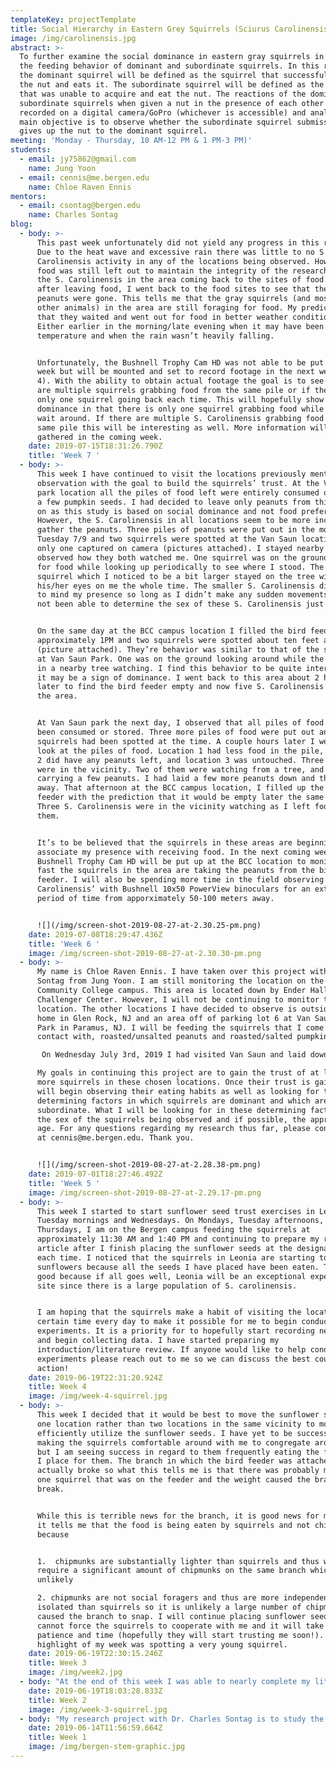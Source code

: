 ```yaml
---
templateKey: projectTemplate
title: Social Hierarchy in Eastern Grey Squirrels (Sciurus Carolinensis)
image: /img/carolinensis.jpg
abstract: >-
  To further examine the social dominance in eastern gray squirrels in regard to
  the feeding behavior of dominant and subordinate squirrels. In this research,
  the dominant squirrel will be defined as the squirrel that successfully takes
  the nut and eats it. The subordinate squirrel will be defined as the squirrel
  that was unable to acquire and eat the nut. The reactions of the dominant and
  subordinate squirrels when given a nut in the presence of each other will be
  recorded on a digital camera/GoPro (whichever is accessible) and analyzed. The
  main objective is to observe whether the subordinate squirrel submissively
  gives up the nut to the dominant squirrel.
meeting: 'Monday - Thursday, 10 AM-12 PM & 1 PM-3 PM)'
students:
  - email: jy75862@gmail.com
    name: Jung Yoon
  - email: cennis@me.bergen.edu
    name: Chloe Raven Ennis
mentors:
  - email: csontag@bergen.edu
    name: Charles Sontag
blog:
  - body: >-
      This past week unfortunately did not yield any progress in this research.
      Due to the heat wave and excessive rain there was little to no S.
      Carolinensis activity in any of the locations being observed. However,
      food was still left out to maintain the integrity of the research and keep
      the S. Carolinensis in the area coming back to the sites of food. On days
      after leaving food, I went back to the food sites to see that the piles of
      peanuts were gone. This tells me that the gray squirrels (and most likely
      other animals) in the area are still foraging for food. My prediction is
      that they waited and went out for food in better weather conditions.
      Either earlier in the morning/late evening when it may have been cooler in
      temperature and when the rain wasn’t heavily falling. 


      Unfortunately, the Bushnell Trophy Cam HD was not able to be put up this
      week but will be mounted and set to record footage in the next week (Week
      4). With the ability to obtain actual footage the goal is to see if there
      are multiple squirrels grabbing food from the same pile or if there is
      only one squirrel going back each time. This will hopefully show signs of
      dominance in that there is only one squirrel grabbing food while others
      wait around. If there are multiple S. Carolinensis grabbing food from the
      same pile this will be interesting as well. More information will be
      gathered in the coming week.
    date: 2019-07-15T18:31:26.790Z
    title: 'Week 7 '
  - body: >-
      This week I have continued to visit the locations previously mentioned for
      observation with the goal to build the squirrels’ trust. At the Van Saun
      park location all the piles of food left were entirely consumed other than
      a few pumpkin seeds. I had decided to leave only peanuts from this point
      on as this study is based on social dominance and not food preference.
      However, the S. Carolinensis in all locations seem to be more inclined to
      gather the peanuts. Three piles of peanuts were put out in the morning of
      Tuesday 7/9 and two squirrels were spotted at the Van Saun location but,
      only one captured on camera (pictures attached). I stayed nearby and
      observed how they both watched me. One squirrel was on the ground foraging
      for food while looking up periodically to see where I stood. The other
      squirrel which I noticed to be a bit larger stayed on the tree with
      his/her eyes on me the whole time. The smaller S. Carolinensis didn’t seem
      to mind my presence so long as I didn’t make any sudden movements. I have
      not been able to determine the sex of these S. Carolinensis just yet.  


      On the same day at the BCC campus location I filled the bird feeder at
      approximately 1PM and two squirrels were spotted about ten feet away
      (picture attached). They’re behavior was similar to that of the squirrels
      at Van Saun Park. One was on the ground looking around while the other was
      in a nearby tree watching. I find this behavior to be quite interesting as
      it may be a sign of dominance. I went back to this area about 2 hours
      later to find the bird feeder empty and now five S. Carolinensis were in
      the area. 


      At Van Saun park the next day, I observed that all piles of food left had
      been consumed or stored. Three more piles of food were put out and no
      squirrels had been spotted at the time. A couple hours later I went to
      look at the piles of food. Location 1 had less food in the pile, location
      2 did have any peanuts left, and location 3 was untouched. Three squirrels
      were in the vicinity. Two of them were watching from a tree, and one was
      carrying a few peanuts. I had laid a few more peanuts down and then walked
      away. That afternoon at the BCC campus location, I filled up the bird
      feeder with the prediction that it would be empty later the same day.
      Three S. Carolinensis were in the vicinity watching as I left food for
      them. 


      It’s to be believed that the squirrels in these areas are beginning to
      associate my presence with receiving food. In the next coming week, a
      Bushnell Trophy Cam HD will be put up at the BCC location to monitor how
      fast the squirrels in the area are taking the peanuts from the bird
      feeder. I will also be spending more time in the field observing the S.
      Carolinensis’ with Bushnell 10x50 PowerView binoculars for an extended
      period of time from apporximately 50-100 meters away. 


      ![](/img/screen-shot-2019-08-27-at-2.30.25-pm.png)
    date: 2019-07-08T18:29:47.436Z
    title: 'Week 6 '
    image: /img/screen-shot-2019-08-27-at-2.30.30-pm.png
  - body: >-
      My name is Chloe Raven Ennis. I have taken over this project with Dr.
      Sontag from Jung Yoon. I am still monitoring the location on the Bergen
      Community College campus. This area is located down by Ender Hall and the
      Challenger Center. However, I will not be continuing to monitor the Leonia
      location. The other locations I have decided to observe is outside my own
      home in Glen Rock, NJ and an area off of parking lot 6 at Van Saun County
      Park in Paramus, NJ. I will be feeding the squirrels that I come in
      contact with, roasted/unsalted peanuts and roasted/salted pumpkin seeds. 

       On Wednesday July 3rd, 2019 I had visited Van Saun and laid down 3 piles of food in 3 different areas of the location. Two piles of peanuts and one pile of pumpkin seeds (pictures attached). I waited around for a little while in hopes that any S. Carolinensis in the area will notice my presence and realize I am not a threat once I had left the area and left them food. The same procedure was followed outside my home in Glen Rock, NJ. One S. Carolinensis was spotted in a tree above the area I had laid out food. This gray squirrel watched me with caution but did not run away. I left after a few minutes to show the squirrel that he/she could trust me. The sex of this S. Carolinensis could not be determined at the time. 

      My goals in continuing this project are to gain the trust of at least 2 or
      more squirrels in these chosen locations. Once their trust is gained, I
      will begin observing their eating habits as well as looking for the
      determining factors in which squirrels are dominant and which are
      subordinate. What I will be looking for in these determining factors is
      the sex of the squirrels being observed and if possible, the approximate
      age. For any questions regarding my research thus far, please contact me
      at cennis@me.bergen.edu. Thank you. 


      ![](/img/screen-shot-2019-08-27-at-2.28.38-pm.png)
    date: 2019-07-01T18:27:46.492Z
    title: 'Week 5 '
    image: /img/screen-shot-2019-08-27-at-2.29.17-pm.png
  - body: >-
      This week I started to start sunflower seed trust exercises in Leonia on
      Tuesday mornings and Wednesdays. On Mondays, Tuesday afternoons, and on
      Thursdays, I am on the Bergen campus feeding the squirrels at
      approximately 11:30 AM and 1:40 PM and continuing to prepare my research
      article after I finish placing the sunflower seeds at the designated place
      each time. I noticed that the squirrels in Leonia are starting to eat the
      sunflowers because all the seeds I have placed have been eaten. This is
      good because if all goes well, Leonia will be an exceptional experimenting
      site since there is a large population of S. carolinensis.  


      I am hoping that the squirrels make a habit of visiting the location at a
      certain time every day to make it possible for me to begin conducting
      experiments. It is a priority for to hopefully start recording next week
      and begin collecting data. I have started preparing my
      introduction/literature review. If anyone would like to help conduct
      experiments please reach out to me so we can discuss the best course of
      action!
    date: 2019-06-19T22:31:20.924Z
    title: Week 4
    image: /img/week-4-squirrel.jpg
  - body: >-
      This week I decided that it would be best to move the sunflower seeds to
      one location rather than two locations in the same vicinity to more
      efficiently utilize the sunflower seeds. I have yet to be successful in
      making the squirrels comfortable around with me to congregate around me
      but I am seeing success in regard to them frequently eating the food that
      I place for them. The branch in which the bird feeder was attached to
      actually broke so what this tells me is that there was probably more than
      one squirrel that was on the feeder and the weight caused the branch to
      break. 


      While this is terrible news for the branch, it is good news for me because
      it tells me that the food is being eaten by squirrels and not chipmunks
      because 


      1.  chipmunks are substantially lighter than squirrels and thus would
      require a significant amount of chipmunks on the same branch which is
      unlikely

      2. chipmunks are not social foragers and thus are more independent and
      isolated than squirrels so it is unlikely a large number of chipmunks
      caused the branch to snap. I will continue placing sunflower seeds as I
      cannot force the squirrels to cooperate with me and it will take a lot of
      patience and time (hopefully they will start trusting me soon!). The
      highlight of my week was spotting a very young squirrel.
    date: 2019-06-19T22:30:15.246Z
    title: Week 3
    image: /img/week2.jpg
  - body: "At the end of this week I was able to nearly complete my literature review. I organized my data in a spreadsheet and was able to find a major gap in the literature, which was that all the studies that I have found that were focused on the social hierarchy of S. carolinensis had similar methodologies that did not consist of direct contact (By direct contact I mean humans handing food to two or more squirrels) between humans and squirrels besides trapping, tagging, or marking them. The major difference in methodology between my research and previously finished studies makes my study capable of being published. Now some people may wonder, “How can results found from studying wildlife in controlled settings be considered valid?”. That is a strong argument, however, it can be said that all the previous studies, whether it was clear and obvious or discreet, had different levels of controlled environments (The tray of food itself is a controlled factor!). That would disqualify all past studies and the fact of the matter is my research just has a more obvious and clearly stated controlled environment compared to other studies. \r\n\nWith the gap having been established, I went ahead to place sunflower seeds in a chosen location (Challenger Center on the Bergen Campus-picture is attached) and also placed a bird feeder full of sunflower seeds in the same area. I did this to get the trust of squirrels to make it possible for me to do the research experiments. I have not been successful so far in getting them to trust me but I have noticed that the squirrels are using the bird feeder substantially more than the first time I placed it there. It is my hope that by next week I am able to conduct the research with the squirrels."
    date: 2019-06-19T18:03:28.833Z
    title: Week 2
    image: /img/week-3-squirrel.jpg
  - body: "My research project with Dr. Charles Sontag is to study the social hierarchy of Eastern Gray Squirrels (Sciurus carolinensis). It has been proven throughout various studies done in the past that gray squirrels have a social dominance system based on sex; Where males are dominant over females, and age; Where older squirrels are dominant over younger squirrels. We aimed to specifically analyze dominance by observing the feeding behaviors of dominant squirrels and subordinate squirrels in the same area in the presence of a human. Past studies analyzed social dominance in gray squirrels using food, but they were provided food on trays or other tools and spent hours upon hours to see how they naturally fight for food. I considered this flawed because it is unknown whether the squirrels would have displayed different behavior had the food been placed between them at the same time. \r\n\nSince this was an entirely new project, I was tasked with doing a literature review to analyze previous studies that either solely focused on gray squirrel social dominance or studies that studied the behavior and phenotypes of squirrels in general. Other studies, as I mentioned before, did use food to study dominance in gray squirrels, but their methods did not satisfy my questions about gray squirrel dominance due to a lack to essentially any control over the environment. While their results are invaluable and deserve credit, my research would provide a different perspective as it shows the behavior of gray squirrels in a more controlled environment."
    date: 2019-06-14T11:56:59.664Z
    title: Week 1
    image: /img/bergen-stem-graphic.jpg
---
```



